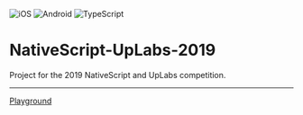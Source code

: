 [TypeScript]: https://img.shields.io/badge/TypeScript-%E2%9C%93-007ACC.svg?logo=TypeScript&logoColor=007ACC&labelColor=000000
[iOS]: https://img.shields.io/badge/ios-%E2%9C%93-949393.svg?logo=apple&logoColor=white
[Android]: https://img.shields.io/badge/android-%E2%9C%93-949393.svg?logo=android&logoColor=white

![iOS] ![Android] ![TypeScript]

# NativeScript-UpLabs-2019
Project for the 2019 NativeScript and UpLabs competition.

---

[Playground](https://play.nativescript.org/?template=play-tsc&id=3BRjBO&v=51)
